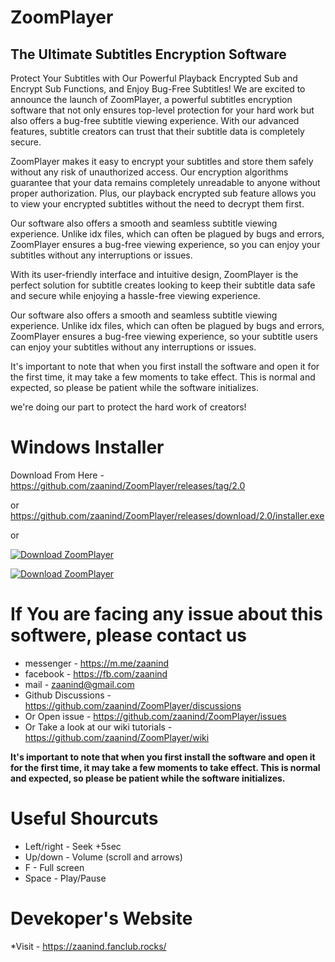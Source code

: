 # ZoomPlayer
## The Ultimate Subtitles Encryption Software

Protect Your Subtitles with Our Powerful Playback Encrypted Sub and Encrypt Sub Functions, and Enjoy Bug-Free Subtitles!
We are excited to announce the launch of ZoomPlayer, a powerful subtitles encryption software that not only ensures top-level protection for your hard work but also offers a bug-free subtitle viewing experience. With our advanced features, subtitle creators can trust that their subtitle data is completely secure.

ZoomPlayer makes it easy to encrypt your subtitles and store them safely without any risk of unauthorized access. Our encryption algorithms guarantee that your data remains completely unreadable to anyone without proper authorization. Plus, our playback encrypted sub feature allows you to view your encrypted subtitles without the need to decrypt them first.

Our software also offers a smooth and seamless subtitle viewing experience. Unlike idx files, which can often be plagued by bugs and errors, ZoomPlayer ensures a bug-free viewing experience, so you can enjoy your subtitles without any interruptions or issues.

With its user-friendly interface and intuitive design, ZoomPlayer is the perfect solution for subtitle creates looking to keep their subtitle data safe and secure while enjoying a hassle-free viewing experience.

Our software also offers a smooth and seamless subtitle viewing experience. Unlike idx files, which can often be plagued by bugs and errors, ZoomPlayer ensures a bug-free viewing experience, so your subtitle users can enjoy your subtitles without any interruptions or issues.

It's important to note that when you first install the software and open it for the first time, it may take a few moments to take effect. This is normal and expected, so please be patient while the software initializes.


we're doing our part to protect the hard work of creators!


# Windows Installer 


Download From Here - https://github.com/zaanind/ZoomPlayer/releases/tag/2.0

or
https://github.com/zaanind/ZoomPlayer/releases/download/2.0/installer.exe


or

[![Download ZoomPlayer](https://a.fsdn.com/con/app/sf-download-button)](https://sourceforge.net/projects/zoomplayer/files/latest/download)
 

[![Download ZoomPlayer](https://img.shields.io/sourceforge/dt/zoomplayer.svg)](https://sourceforge.net/projects/zoomplayer/files/latest/download)


 # If You are facing any issue about this softwere, please contact us 
  * messenger - https://m.me/zaanind
  * facebook - https://fb.com/zaanind
  * mail - zaanind@gmail.com
  * Github Discussions - https://github.com/zaanind/ZoomPlayer/discussions
  * Or Open issue - https://github.com/zaanind/ZoomPlayer/issues
  * Or Take a look at our wiki tutorials - https://github.com/zaanind/ZoomPlayer/wiki




**It's important to note that when you first install the software and open it for the first time, it may take a few moments to take effect. This is normal and expected, so please be patient while the software initializes.**

# Useful Shourcuts
 * Left/right - Seek +5sec
 * Up/down - Volume (scroll and arrows)
 * F - Full screen
 * Space - Play/Pause

# Devekoper's Website 
 *Visit - https://zaanind.fanclub.rocks/
